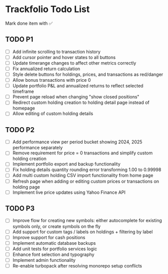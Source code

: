 # Trackfolio Todo List
Mark done item with ✅

## TODO P1
- [ ] Add infinite scrolling to transaction history
- [ ] Add cursor pointer and hover states to all buttons
- [ ] Update timerange changes to affect other metrics correctly
- [ ] Fix annualized return calculation
- [ ] Style delete buttons for holdings, prices, and transactions as red/danger
- [ ] Allow bonus transactions with price 0
- [ ] Update portfolio P&L and annualized returns to reflect selected timeframe
- [ ] Prevent page reload when changing "show closed positions"
- [ ] Redirect custom holding creation to holding detail page instead of homepage
- [ ] Allow editing of custom holding details

## TODO P2
- [ ] Add performance view per period bucket showing 2024, 2025 performance separately
- [ ] Remove requirement for price = 0 transactions and simplify custom holding creation
- [ ] Implement portfolio export and backup functionality
- [ ] Fix holding details quantity rounding error transforming 1.00 to 0.99998
- [ ] Add multi custom holding CSV import functionality from home page
- [ ] Refresh page when adding or editing custom prices or transactions on holding page
- [ ] Implement live price updates using Yahoo Finance API

## TODO P3
- [ ] Improve flow for creating new symbols: either autocomplete for existing symbols only, or create symbols on the fly
- [ ] Add support for custom tags / labels on holdings + filtering by label
- [ ] Improve support for cash positions
- [ ] Implement automatic database backups
- [ ] Add unit tests for portfolio services logic
- [ ] Enhance font selection and typography
- [ ] Implement admin functionality
- [ ] Re-enable turbopack after resolving monorepo setup conflicts
